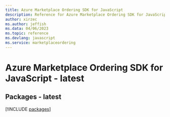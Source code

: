 ```yaml
---
title: Azure Marketplace Ordering SDK for JavaScript
description: Reference for Azure Marketplace Ordering SDK for JavaScript
author: xirzec
ms.author: jeffish
ms.data: 04/06/2023
ms.topic: reference
ms.devlang: javascript
ms.service: marketplaceordering
---
```

# Azure Marketplace Ordering SDK for JavaScript - latest
## Packages - latest
[!INCLUDE [packages](marketplace-ordering-index.md)]
